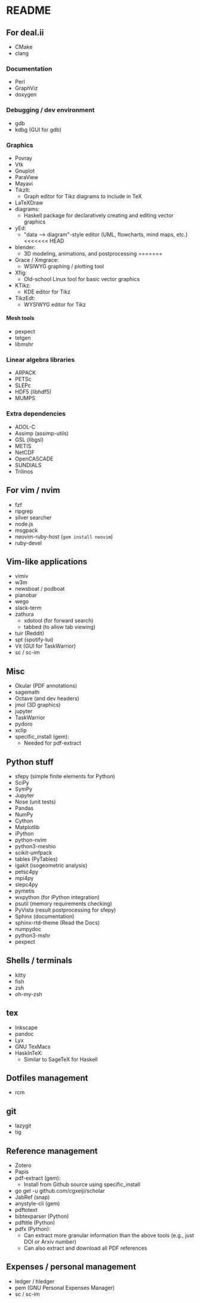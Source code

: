 # README

## For deal.ii

* CMake
* clang

### Documentation

* Perl
* GraphViz
* doxygen

### Debugging / dev environment

* gdb
* kdbg (GUI for gdb)

### Graphics

* Povray
* Vtk
* Gnuplot
* ParaView
* Mayavi
* TikzIt:
  * Graph editor for Tikz diagrams to include in TeX
* LaTeXDraw
* diagrams:
  * Haskell package for declaratively creating and editing vector graphics
* yEd:
  * "data --> diagram"-style editor (UML, flowcharts, mind maps, etc.)
<<<<<<< HEAD
* blender:
  * 3D modeling, animations, and postprocessing
=======
* Grace / Xmgrace:
  * WSIWYG graphing / plotting tool
* Xfig:
  * Old-school Linux tool for basic vector graphics
* KTikz:
  * KDE editor for Tikz
* TikzEdt:
  * WYSIWYG editor for Tikz

#### Mesh tools

* pexpect
* tetgen
* libmshr

### Linear algebra libraries
* ARPACK
* PETSc
* SLEPc
* HDF5 (libhdf5)
* MUMPS

### Extra dependencies

* ADOL-C
* Assimp (assimp-utils)
* GSL (libgsl)
* METIS
* NetCDF
* OpenCASCADE
* SUNDIALS
* Trilinos

## For vim / nvim

* fzf
* ripgrep
* silver searcher
* node.js
* msgpack
* neovim-ruby-host (`gem install neovim`)
* ruby-devel

## Vim-like applications

* vimiv
* w3m
* newsboat / podboat
* pianobar
* wego
* slack-term
* zathura
	* xdotool (for forward search)
  * tabbed (to allow tab viewing)
* tuir (Reddit)
* spt (spotify-tui)
* Vit (GUI for TaskWarrior)
* sc / sc-im

## Misc

* Okular (PDF annotations)
* sagemath
* Octave (and dev headers)
* jmol (3D graphics)
* jupyter
* TaskWarrior
* pydoro
* xclip
* specific_install (gem):
	* Needed for pdf-extract

## Python stuff

* sfepy (simple finite elements for Python)
* SciPy
* SymPy
* Jupyter
* Nose (unit tests)
* Pandas
* NumPy
* Cython
* Matplotlib
* iPython
* python-nvim
* python3-meshio
* scikit-umfpack
* tables (PyTables)
* igakit (isogeometric analysis)
* petsc4py
* mpi4py
* slepc4py
* pymetis
* wxpython (for iPython integration)
* psutil (memory requirements checking)
* PyVista (result postprocessing for sfepy)
* Sphinx (documentation)
* sphinx-rtd-theme (Read the Docs)
* numpydoc
* python3-mshr
* pexpect

## Shells / terminals

* kitty
* fish
* zsh
* oh-my-zsh

## tex

* Inkscape
* pandoc
* Lyx
* GNU TexMacs
* HaskInTeX:
  * Similar to SageTeX for Haskell

## Dotfiles management

* rcm

## git

* lazygit
* tig

## Reference management

* Zotero
* Papis
* pdf-extract (gem):
	* Install from Github source using specific_install
* go get -u github.com/cgxeiji/scholar
* JabRef (snap)
* anystyle-cli (gem)
* pdftotext
* bibtexparser (Python)
* pdftitle (Python)
* pdfx (Python):
  * Can extract more granular information than the above tools (e.g., just DOI or Arxiv number)
  * Can also extract and download all PDF references

## Expenses / personal management

* ledger / hledger
* pem (GNU Personal Expenses Manager)
* sc / sc-im
